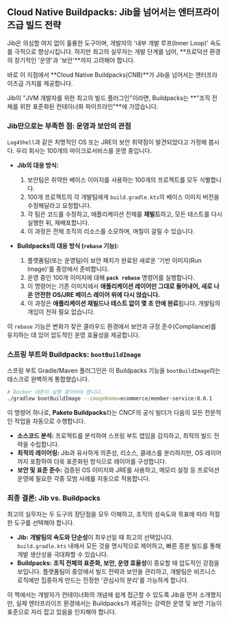 ## Cloud Native Buildpacks: Jib을 넘어서는 엔터프라이즈급 빌드 전략

Jib은 의심할 여지 없이 훌륭한 도구이며, 개발자의 '내부 개발 루프(Inner Loop)' 속도를 극적으로 향상시킵니다. 하지만 최고의 실무자는 개발 단계를 넘어, \*\*프로덕션 환경의 장기적인 '운영'과 '보안'\*\*까지 고려해야 합니다.

바로 이 지점에서 \*\*Cloud Native Buildpacks(CNB)\*\*가 Jib을 넘어서는 엔터프라이즈급 가치를 제공합니다.

Jib이 "JVM 개발자를 위한 최고의 빌드 플러그인"이라면, Buildpacks는 \*\*"조직 전체를 위한 표준화된 컨테이너화 파이프라인"\*\*에 가깝습니다.

### Jib만으로는 부족한 점: 운영과 보안의 관점

`Log4Shell`과 같은 치명적인 OS 또는 JRE의 보안 취약점이 발견되었다고 가정해 봅시다. 우리 회사는 100개의 마이크로서비스를 운영 중입니다.

  * **Jib의 대응 방식:**

    1.  보안팀은 취약한 베이스 이미지를 사용하는 100개의 프로젝트를 모두 식별합니다.
    2.  100개 프로젝트의 각 개발팀에게 `build.gradle.kts`의 베이스 이미지 버전을 수정해달라고 요청합니다.
    3.  각 팀은 코드를 수정하고, 애플리케이션 전체를 **재빌드**하고, 모든 테스트를 다시 실행한 뒤, 재배포합니다.
    4.  이 과정은 전체 조직의 리소스를 소모하며, 며칠이 걸릴 수 있습니다.

  * **Buildpacks의 대응 방식 (`rebase` 기능):**

    1.  플랫폼팀(또는 운영팀)이 보안 패치가 완료된 새로운 '기반 이미지(Run Image)'를 중앙에서 준비합니다.
    2.  운영 중인 100개 이미지에 대해 **`pack rebase`** 명령어를 실행합니다.
    3.  이 명령어는 기존 이미지에서 **애플리케이션 레이어만 그대로 들어내어, 새로 나온 안전한 OS/JRE 베이스 레이어 위에 다시 얹습니다.**
    4.  이 과정은 **애플리케이션 재빌드나 테스트 없이 몇 초 안에 완료**됩니다. 개발팀의 개입이 전혀 필요 없습니다.

이 `rebase` 기능은 변화가 잦은 클라우드 환경에서 보안과 규정 준수(Compliance)를 유지하는 데 있어 압도적인 운영 효율성을 제공합니다.

### 스프링 부트와 Buildpacks: `bootBuildImage`

스프링 부트 Gradle/Maven 플러그인은 이 Buildpacks 기능을 `bootBuildImage`라는 태스크로 완벽하게 통합했습니다.

```bash
# Docker 데몬이 실행 중이어야 합니다.
./gradlew bootBuildImage --imageName=ecommerce/member-service:0.0.1
```

이 명령어 하나로, **Paketo Buildpacks**라는 CNCF의 공식 빌더가 다음의 모든 전문적인 작업을 자동으로 수행합니다.

  * **소스코드 분석:** 프로젝트를 분석하여 스프링 부트 앱임을 감지하고, 최적의 빌드 전략을 수립합니다.
  * **최적의 레이어링:** Jib과 유사하게 의존성, 리소스, 클래스를 분리하지만, OS 레이어까지 포함하여 더욱 표준화된 방식으로 레이어를 구성합니다.
  * **보안 및 표준 준수:** 검증된 OS 이미지와 JRE를 사용하고, 메모리 설정 등 프로덕션 운영에 필요한 각종 모범 사례를 자동으로 적용합니다.

### 최종 결론: Jib vs. Buildpacks

최고의 실무자는 두 도구의 장단점을 모두 이해하고, 조직의 성숙도와 목표에 따라 적절한 도구를 선택해야 합니다.

  * **Jib:** **개발팀의 속도와 단순성**이 최우선일 때 최고의 선택입니다. `build.gradle.kts` 내에서 모든 것을 명시적으로 제어하고, 빠른 증분 빌드를 통해 개발 생산성을 극대화할 수 있습니다.
  * **Buildpacks:** **조직 전체의 표준화, 보안, 운영 효율성**이 중요할 때 압도적인 강점을 보입니다. 플랫폼팀이 중앙에서 빌드 전략과 보안을 관리하고, 개발팀은 비즈니스 로직에만 집중하게 만드는 진정한 '관심사의 분리'를 가능하게 합니다.

이 책에서는 개발자가 컨테이너화의 개념에 쉽게 접근할 수 있도록 Jib을 먼저 소개했지만, 실제 엔터프라이즈 환경에서는 Buildpacks가 제공하는 강력한 운영 및 보안 기능이 표준으로 자리 잡고 있음을 인지해야 합니다.
